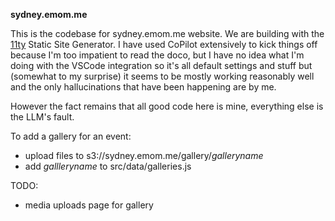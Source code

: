 **sydney.emom.me**

This is the codebase for sydney.emom.me website. We are building with the [11ty](https://www.11ty.dev) Static Site Generator. I have used CoPilot extensively to kick things off because I'm too impatient to read the doco, but I have no idea what I'm doing with the VSCode integration so it's all default settings and stuff but (somewhat to my surprise) it seems to be mostly working reasonably well and the only hallucinations that have been happening are by me.

However the fact remains that all good code here is mine, everything else is the LLM's fault.

To add a gallery for an event:
 - upload files to s3://sydney.emom.me/gallery/*galleryname*
 - add *gallleryname* to src/data/galleries.js


 TODO:
  - media uploads page for gallery